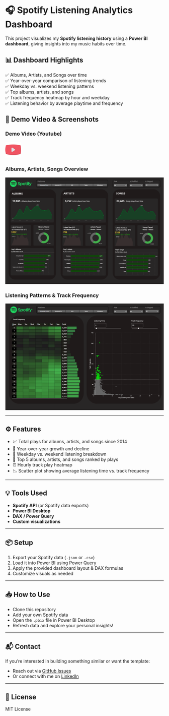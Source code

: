# 🎧 Spotify Listening Analytics Dashboard

This project visualizes my **Spotify listening history** using a **Power BI dashboard**, giving insights into my music habits over time.

## 📊 Dashboard Highlights

✅ Albums, Artists, and Songs over time  
✅ Year-over-year comparison of listening trends  
✅ Weekday vs. weekend listening patterns  
✅ Top albums, artists, and songs  
✅ Track frequency heatmap by hour and weekday  
✅ Listening behavior by average playtime and frequency

## 🎥 Demo Video & Screenshots

### Demo Video (Youtube) 

<a href="https://youtu.be/yJ1y0TG4-Lk">
  <img src="./screenshots/play-button.png" alt="Watch the Demo" width="50" />
</a>


### Albums, Artists, Songs Overview

![Albums, Artists, Songs](./screenshots/dashboard1.png)

### Listening Patterns & Track Frequency

![Listening Patterns](./screenshots/dashboard2.png)

---

## ⚙️ Features

- 📈 Total plays for albums, artists, and songs since 2014  
- 📆 Year-over-year growth and decline  
- 🌅 Weekday vs. weekend listening breakdown  
- 🚀 Top 5 albums, artists, and songs ranked by plays  
- ⏰ Hourly track play heatmap  
- 📉 Scatter plot showing average listening time vs. track frequency

---

## 💡 Tools Used

- **Spotify API** (or Spotify data exports)  
- **Power BI Desktop**  
- **DAX / Power Query**  
- **Custom visualizations**  

---

## 📦 Setup

1. Export your Spotify data (`.json` or `.csv`)  
2. Load it into Power BI using Power Query  
3. Apply the provided dashboard layout & DAX formulas  
4. Customize visuals as needed

---

## 📥 How to Use

- Clone this repository  
- Add your own Spotify data  
- Open the `.pbix` file in Power BI Desktop  
- Refresh data and explore your personal insights!

---

## 📬 Contact

If you’re interested in building something similar or want the template:
- Reach out via [GitHub Issues](https://github.com/yourusername/spotify-analytics/issues)
- Or connect with me on [LinkedIn](https://www.linkedin.com/in/yourlinkedin)

---

## 📄 License

MIT License
